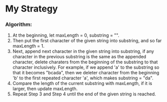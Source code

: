 # My Strategy

### Algorithm:

1. At the beginning, let maxLength = 0, substring = "".
2. Then put the first character of the given string into substring, and so far maxLength = 1.
3. Next, append next character in the given string into substring, if any character in the previous substring is the same as the appended character, delete charaters from the beginning of the substring to that character inclusively. For example, if we append 'a' to the substring so that it becomes "bcada", then we deleter character from the beginning 'b' to the first repeated character 'a', which makes substring = "da".
4. Compare the length of the current substring with maxLength, if it is larger, then update maxLength.
5. Repeat Step 3 and Step 4 until the end of the given string is reached.

